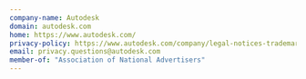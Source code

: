 ```yaml
---
company-name: Autodesk
domain: autodesk.com
home: https://www.autodesk.com/
privacy-policy: https://www.autodesk.com/company/legal-notices-trademarks/privacy-statement
email: privacy.questions@autodesk.com
member-of: "Association of National Advertisers"
---
```




